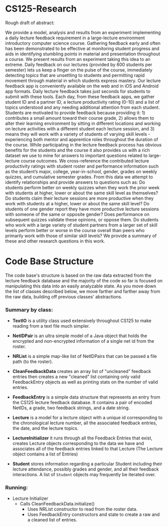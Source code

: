 # CS125-Research
Rough draft of abstract:

We provide a model, analysis and results from an experiment implementing a daily lecture feedback requirement in a large-lecture environment introductory computer science course. Gathering feedback early and often has been demonstrated to be effective at monitoring student progress and aids in identifying stumbling points in material and presentation throughout a course. We present results from an experiment taking this idea to an extreme. Daily feedback on our lectures (provided by 600 students per semester) lets us keep a finger on the pulse of the course, immediately detecting topics that are unsettling to students and permitting rapid movement through material in which students express mastery. Our lecture feedback app is conveniently available on the web and in iOS and Android app formats. Daily lecture feedback takes just seconds for students to submit with these tools. Each day, from these feedback apps, we gather student ID and a partner ID, a lecture productivity rating (0-10) and a list of topics understood and any needing additional attention from each student. Students are motivated to provide feedback because providing it: 1) contributes a small amount toward their course grade, 2) allows them to alter their learning environment by sitting in different locations and working on lecture activities with a different student each lecture session, and 3) means they will work with a variety of students of varying skill levels - experiencing both mentor and apprentice roles throughout the duration of the course. While participating in the lecture feedback process has obvious benefits for the students and the course it also provides us with a rich dataset we use to mine for answers to important questions related to large-lecture course outcomes. We cross-reference the contributed lecture productivity ratings with student roster and performance information such as the student’s major, college, year-in-school, gender, grades on weekly quizzes, and cumulative semester grades. From this data we attempt to identify relationships and provide answers to questions such as: Do students perform better on weekly quizzes when they work the prior week with students at higher, lower or about the same skill level as themselves? Do students claim their lecture sessions are more productive when they work with students at a higher, lower or about the same skill level? Do students of one gender report they have more productive lecture sessions with someone of the same or opposite gender? Does performance on subsequent quizzes validate these opinions, or oppose them. Do students who work with a large variety of student partners from a larger set of skill levels perform better or worse in the course overall than peers who primarily work with those of similar skill levels? We provide a summary of these and other research questions in this work.


# Code Base Structure
The code base's structure is based on the raw data extracted from the lecture feedback database and the majority of the code so far is focused on manipulating this data into an easily analyzable state.  As you move down the list of classes described below, we move farther and farther away from the raw data, building off previous classes' abstractions.

### Summary by class:
* **TextIO** is a utility class used extensively throughout CS125 to make reading from a text file much simpler.

* **NetIDPair** is an ultra simple model of a Java object that holds the encrypted and non-encrypted information of a single net id from the roster.
* **NRList** is a simple map-like list of NetIDPairs that can be passed a file path (to the roster).
* **CleanFeedbackData** creates an array list of "uncleaned" feedback entries then creates a new "cleaned" list containing only valid FeedbackEntry objects as well as printing stats on the number of valid entries.
* **FeedbackEntry** is a simple data structure that represents an entry from the CS125 lecture feedback database. It contains a pair of encoded NetIDs, a grade, two feedback strings, and a date string.
* **Lecture** is a model for a lecture object with a unique id corresponding to the chronological lecture number, all the associated feedback entries, the date, and the lecture topics.
* **LectureInitializer** it runs through all the Feedback Entries that exist, creates Lecture objects corresponding to the data we have and associates all of the feedback entries linked to that Lecture (The Lecture object contains a list of Entries)
* **Student** stores information regarding a particular Student including their lecture attendance, possibly grades and gender, and all their feedback interactions. A list of `Student` objects may frequently be iterated over.



### Running:
* Lecture Initializer
	* Calls CleanFeedbackData.initialize()
		* Uses NRList constructor to read from the roster data.
		* Uses FeedbackEntry constructors and state to create a raw and a cleaned list of entries.
